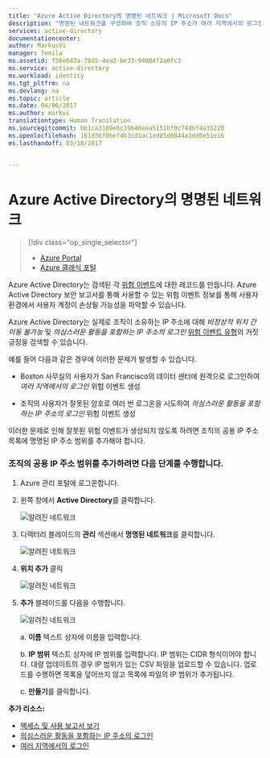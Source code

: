 ```yaml
---
title: "Azure Active Directory의 명명된 네트워크 | Microsoft Docs"
description: "명명된 네트워크를 구성하여 조직 소유의 IP 주소가 여러 지역에서의 로그인 및 의심스러운 활동 위험 이벤트를 수반하는 IP 주소의 로그인에 대한 거짓 긍정을 생성하지 않도록 할 수 있습니다."
services: active-directory
documentationcenter: 
author: MarkusVi
manager: femila
ms.assetid: f56e042a-78d5-4ea3-be33-94004f2a0fc3
ms.service: active-directory
ms.workload: identity
ms.tgt_pltfrm: na
ms.devlang: na
ms.topic: article
ms.date: 04/06/2017
ms.author: markvi
translationtype: Human Translation
ms.sourcegitcommit: bb1ca3189e6c39b46eaa5151bf0c74dbf4a35228
ms.openlocfilehash: 161d36f0bef4b3cd1ac1ad85d0844a3dd8e51e16
ms.lasthandoff: 03/18/2017


---
```

# <a name="named-networks-in-azure-active-directory"></a>Azure Active Directory의 명명된 네트워크

> [!div class="op_single_selector"]
> * [Azure Portal](active-directory-known-networks-azure-portal.md)
> * [Azure 클래식 포털](active-directory-known-networks.md)
>
>


Azure Active Directory는 검색된 각 [위험 이벤트](active-directory-identity-protection-risk-events.md)에 대한 레코드를 만듭니다. Azure Active Directory 보안 보고서를 통해 사용할 수 있는 위험 이벤트 정보를 통해 사용자 환경에서 사용자 계정이 손상될 가능성을 파악할 수 있습니다.   

Azure Active Directory는 실제로 조직이 소유하는 IP 주소에 대해 *비정상적 위치 간 이동 불가능* 및 *의심스러운 활동을 포함하는 IP 주소의 로그인* [위험 이벤트 유형](active-directory-reporting-risk-events.md#risk-event-types)의 거짓 긍정을 검색할 수 있습니다. 

예를 들어 다음과 같은 경우에 이러한 문제가 발생할 수 있습니다.

- Boston 사무실의 사용자가 San Francisco의 데이터 센터에 원격으로 로그인하여 *여러 지역에서의 로그인* 위험 이벤트 생성

- 조직의 사용자가 잘못된 암호로 여러 번 로그온을 시도하여 *의심스러운 활동을 포함하는 IP 주소의 로그인* 위험 이벤트 생성

이러한 문제로 인해 잘못된 위험 이벤트가 생성되지 않도록 하려면 조직의 공용 IP 주소 목록에 명명된 IP 주소 범위를 추가해야 합니다.    

### <a name="to-add-your-organizations-public-ip-address-ranges-perform-the-following-steps"></a>조직의 공용 IP 주소 범위를 추가하려면 다음 단계를 수행합니다.

1. Azure 관리 포털에 로그온합니다.

2. 왼쪽 창에서 **Active Directory**를 클릭합니다.

    ![알려진 네트워크](./media/active-directory-known-networks-azure-portal/01.png)

3. 디렉터리 블레이드의 **관리** 섹션에서 **명명된 네트워크**를 클릭합니다.

    ![알려진 네트워크](./media/active-directory-known-networks-azure-portal/02.png)


4. **위치 추가** 클릭

    ![알려진 네트워크](./media/active-directory-known-networks-azure-portal/03.png)

5. **추가** 블레이드를 다음을 수행합니다.

    ![알려진 네트워크](./media/active-directory-known-networks-azure-portal/04.png)

    a. **이름** 텍스트 상자에 이름을 입력합니다.

    b. **IP 범위** 텍스트 상자에 IP 범위를 입력합니다. IP 범위는 CIDR 형식이어야 합니다. 대량 업데이트의 경우 IP 범위가 있는 CSV 파일을 업로드할 수 있습니다. 업로드를 수행하면 목록을 덮어쓰지 않고 목록에 파일의 IP 범위가 추가됩니다.

    c. **만들기**를 클릭합니다.


**추가 리소스:**

* [액세스 및 사용 보고서 보기](active-directory-view-access-usage-reports.md)
* [의심스러운 활동을 포함하는 IP 주소의 로그인](active-directory-reporting-sign-ins-from-ip-addresses-with-suspicious-activity.md)
* [여러 지역에서의 로그인](active-directory-reporting-sign-ins-from-multiple-geographies.md)

